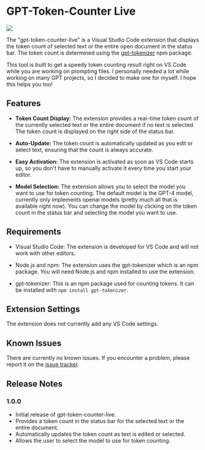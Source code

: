 # GPT-Token-Counter Live

<a href="https://marketplace.visualstudio.com/items?itemName=bedirt.gpt-token-counter-live">![](https://img.shields.io/badge/VSCode-v0.1-blue?style=flat&logo=visualstudiocode)</a>

The "gpt-token-counter-live" is a Visual Studio Code extension that displays the token count of selected text or the entire open document in the status bar. The token count is determined using the [gpt-tokenizer](https://github.com/niieani/gpt-tokenizer) npm package.

This tool is built to get a speedy token counting result right on VS Code while you are working on prompting files. I personally needed a lot while working on many GPT projects, so I decided to make one for myself. I hope this helps you too!

## Features

- **Token Count Display:** The extension provides a real-time token count of the currently selected text or the entire document if no text is selected. The token count is displayed on the right side of the status bar.

- **Auto-Update:** The token count is automatically updated as you edit or select text, ensuring that the count is always accurate.

- **Easy Activation:** The extension is activated as soon as VS Code starts up, so you don't have to manually activate it every time you start your editor.

- **Model Selection:** The extension allows you to select the model you want to use for token counting. The default model is the GPT-4 model, currently only implements openai models (pretty much all that is available right now). You can change the model by clicking on the token count in the status bar and selecting the model you want to use.

## Requirements

- Visual Studio Code: The extension is developed for VS Code and will not work with other editors.

- Node.js and npm: The extension uses the gpt-tokenizer which is an npm package. You will need Node.js and npm installed to use the extension. 

- gpt-tokenizer: This is an npm package used for counting tokens. It can be installed with `npm install gpt-tokenizer`.

## Extension Settings

The extension does not currently add any VS Code settings.

## Known Issues

There are currently no known issues. If you encounter a problem, please report it on the [issue tracker](https://github.com/BedirT/GPT-Token-Counter-VSCode/issues).

## Release Notes

### 1.0.0

- Initial release of gpt-token-counter-live.
- Provides a token count in the status bar for the selected text or the entire document.
- Automatically updates the token count as text is edited or selected.
- Allows the user to select the model to use for token counting.
